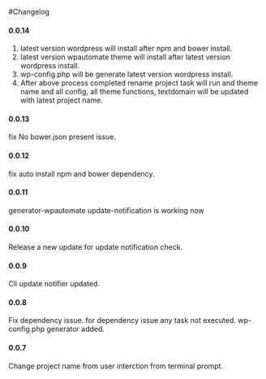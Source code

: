 #Changelog

#### 0.0.14
1. latest version wordpress will install after npm and bower install.
2. latest version wpautomate theme will install after latest version wordpress install.
3. wp-config.php will be generate latest version wordpress install.
4. After above process completed rename project task will run and theme name and all config, all theme functions, textdomain will be updated with latest project name.

#### 0.0.13
fix No bower.json present issue.

#### 0.0.12
fix auto install npm and bower dependency.

#### 0.0.11
generator-wpautomate update-notification is working now

#### 0.0.10
Release a new update for update notification check.

#### 0.0.9
Cli update notifier updated.

#### 0.0.8
Fix dependency issue. for dependency issue any task not executed. wp-config.php generator added.

#### 0.0.7
Change project name from user interction from terminal prompt.